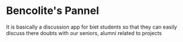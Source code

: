 # Bencolite's Pannel
It is basically a discussion app for biet students so that they can easily discuss there doubts with our seniors, alumni related to  projects
